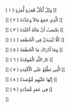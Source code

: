وَيْلٌ لِّكُلِّ هُمَزَةٍ لُّمَزَةٍ { ۱ }
[[


]] 
الَّذِي جَمَعَ مَالاً وَعَدَّدَهُ { ۲ }
[[


]] 
يَحْسَبُ أَنَّ مَالَهُ أَخْلَدَهُ { ۳ }
[[


]] 
كَلَّا لَيُنبَذَنَّ فِي الْحُطَمَةِ { ٤ }
[[


]] 
وَمَا أَدْرَاكَ مَا الْحُطَمَةُ { ٥ }
[[


]] 
نَارُ اللَّهِ الْمُوقَدَةُ { ٦ }
[[


]] 
الَّتِي تَطَّلِعُ عَلَى الْأَفْئِدَةِ { ٧ }
[[


]] 
إِنَّهَا عَلَيْهِم مُّؤْصَدَةٌ { ۸ }
[[


]] 
فِي عَمَدٍ مُّمَدَّدَةٍ { ۹ }
[[


]]